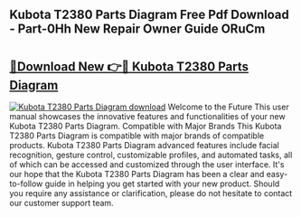## Kubota T2380 Parts Diagram Free Pdf Download - Part-0Hh New Repair Owner Guide ORuCm

# <h2><a href="http://dfmuy66.blite.top/?on=Kubota+T2380+Parts+Diagram">🔗Download New 👉🔴 Kubota T2380 Parts Diagram</a></h2>

[![Kubota T2380 Parts Diagram download](https://i.imgur.com/lujVjoI.png)](http://dfmuy66.blite.top/?on=Kubota+T2380+Parts+Diagram)
Welcome to the Future This user manual showcases the innovative features and functionalities of your new Kubota T2380 Parts Diagram. Compatible with Major Brands This Kubota T2380 Parts Diagram is compatible with major brands of compatible products. Kubota T2380 Parts Diagram advanced features include facial recognition, gesture control, customizable profiles, and automated tasks, all of which can be accessed and customized through the user interface. It's our hope that the Kubota T2380 Parts Diagram has been a clear and easy-to-follow guide in helping you get started with your new product. Should you require any assistance or clarification, please do not hesitate to contact our customer support team.
